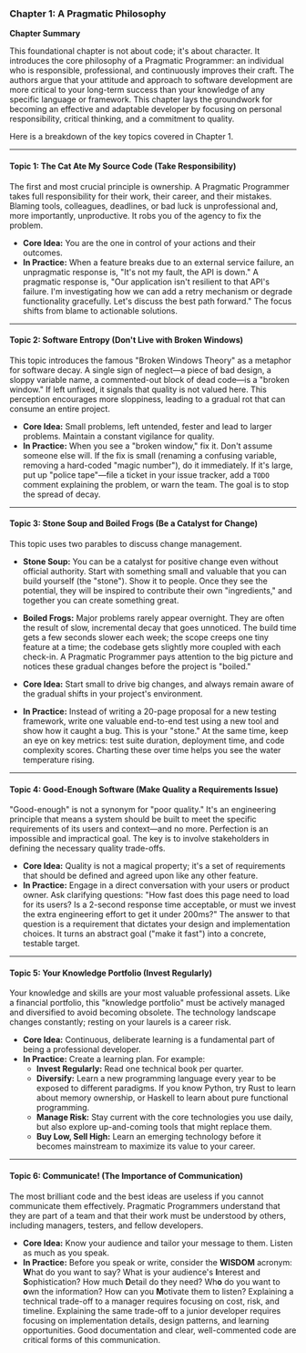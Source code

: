 ### **Chapter 1: A Pragmatic Philosophy**

**Chapter Summary**

This foundational chapter is not about code; it's about character. It introduces the core philosophy of a Pragmatic Programmer: an individual who is responsible, professional, and continuously improves their craft. The authors argue that your attitude and approach to software development are more critical to your long-term success than your knowledge of any specific language or framework. This chapter lays the groundwork for becoming an effective and adaptable developer by focusing on personal responsibility, critical thinking, and a commitment to quality.

Here is a breakdown of the key topics covered in Chapter 1.

***

#### **Topic 1: The Cat Ate My Source Code (Take Responsibility)**

The first and most crucial principle is ownership. A Pragmatic Programmer takes full responsibility for their work, their career, and their mistakes. Blaming tools, colleagues, deadlines, or bad luck is unprofessional and, more importantly, unproductive. It robs you of the agency to fix the problem.

*   **Core Idea:** You are the one in control of your actions and their outcomes.
*   **In Practice:** When a feature breaks due to an external service failure, an unpragmatic response is, "It's not my fault, the API is down." A pragmatic response is, "Our application isn't resilient to that API's failure. I'm investigating how we can add a retry mechanism or degrade functionality gracefully. Let's discuss the best path forward." The focus shifts from blame to actionable solutions.

***

#### **Topic 2: Software Entropy (Don't Live with Broken Windows)**

This topic introduces the famous "Broken Windows Theory" as a metaphor for software decay. A single sign of neglect—a piece of bad design, a sloppy variable name, a commented-out block of dead code—is a "broken window." If left unfixed, it signals that quality is not valued here. This perception encourages more sloppiness, leading to a gradual rot that can consume an entire project.

*   **Core Idea:** Small problems, left untended, fester and lead to larger problems. Maintain a constant vigilance for quality.
*   **In Practice:** When you see a "broken window," fix it. Don't assume someone else will. If the fix is small (renaming a confusing variable, removing a hard-coded "magic number"), do it immediately. If it's large, put up "police tape"—file a ticket in your issue tracker, add a `TODO` comment explaining the problem, or warn the team. The goal is to stop the spread of decay.

***

#### **Topic 3: Stone Soup and Boiled Frogs (Be a Catalyst for Change)**

This topic uses two parables to discuss change management.

*   **Stone Soup:** You can be a catalyst for positive change even without official authority. Start with something small and valuable that you can build yourself (the "stone"). Show it to people. Once they see the potential, they will be inspired to contribute their own "ingredients," and together you can create something great.
*   **Boiled Frogs:** Major problems rarely appear overnight. They are often the result of slow, incremental decay that goes unnoticed. The build time gets a few seconds slower each week; the scope creeps one tiny feature at a time; the codebase gets slightly more coupled with each check-in. A Pragmatic Programmer pays attention to the big picture and notices these gradual changes before the project is "boiled."

*   **Core Idea:** Start small to drive big changes, and always remain aware of the gradual shifts in your project's environment.
*   **In Practice:** Instead of writing a 20-page proposal for a new testing framework, write one valuable end-to-end test using a new tool and show how it caught a bug. This is your "stone." At the same time, keep an eye on key metrics: test suite duration, deployment time, and code complexity scores. Charting these over time helps you see the water temperature rising.

***

#### **Topic 4: Good-Enough Software (Make Quality a Requirements Issue)**

"Good-enough" is not a synonym for "poor quality." It's an engineering principle that means a system should be built to meet the specific requirements of its users and context—and no more. Perfection is an impossible and impractical goal. The key is to involve stakeholders in defining the necessary quality trade-offs.

*   **Core Idea:** Quality is not a magical property; it's a set of requirements that should be defined and agreed upon like any other feature.
*   **In Practice:** Engage in a direct conversation with your users or product owner. Ask clarifying questions: "How fast does this page need to load for its users? Is a 2-second response time acceptable, or must we invest the extra engineering effort to get it under 200ms?" The answer to that question is a requirement that dictates your design and implementation choices. It turns an abstract goal ("make it fast") into a concrete, testable target.

***

#### **Topic 5: Your Knowledge Portfolio (Invest Regularly)**

Your knowledge and skills are your most valuable professional assets. Like a financial portfolio, this "knowledge portfolio" must be actively managed and diversified to avoid becoming obsolete. The technology landscape changes constantly; resting on your laurels is a career risk.

*   **Core Idea:** Continuous, deliberate learning is a fundamental part of being a professional developer.
*   **In Practice:** Create a learning plan. For example:
    *   **Invest Regularly:** Read one technical book per quarter.
    *   **Diversify:** Learn a new programming language every year to be exposed to different paradigms. If you know Python, try Rust to learn about memory ownership, or Haskell to learn about pure functional programming.
    *   **Manage Risk:** Stay current with the core technologies you use daily, but also explore up-and-coming tools that might replace them.
    *   **Buy Low, Sell High:** Learn an emerging technology before it becomes mainstream to maximize its value to your career.

***

#### **Topic 6: Communicate! (The Importance of Communication)**

The most brilliant code and the best ideas are useless if you cannot communicate them effectively. Pragmatic Programmers understand that they are part of a team and that their work must be understood by others, including managers, testers, and fellow developers.

*   **Core Idea:** Know your audience and tailor your message to them. Listen as much as you speak.
*   **In Practice:** Before you speak or write, consider the **WISDOM** acronym: **W**hat do you want to say? What is your audience's **I**nterest and **S**ophistication? How much **D**etail do they need? Wh**o** do you want to **o**wn the information? How can you **M**otivate them to listen? Explaining a technical trade-off to a manager requires focusing on cost, risk, and timeline. Explaining the same trade-off to a junior developer requires focusing on implementation details, design patterns, and learning opportunities. Good documentation and clear, well-commented code are critical forms of this communication.
